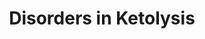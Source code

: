 ---
authors:
- SamDrabbe
description: Disorders of Ketolysis
last-edited: 2022-02-23
organisms:
- Homo sapiens
redirect_from:
- /index.php/Pathway:WP5195
- /instance/WP5195
schema-jsonld:
- '@context': https://schema.org/
  '@id': https://wikipathways.github.io/pathways/WP5195.html
  '@type': Dataset
  creator:
    '@type': Organization
    name: WikiPathways
  description: Disorders of Ketolysis
  keywords:
  - Acetyl-CoA acetyltransferase (CT)
  - acetoacetate
  - HMCS1
  - HMG-CoA
  - succinate
  - Acetyl-CoA acetyltransferase (MAT)
  - SCOT1
  - Acetoacetyl-CoA
  - HSCoA
  - 3-hydroxybutyric acid
  - succinyl-CoA
  - Acetyl-CoA
  - BDH1
  license: CC0
  name: Disorders in Ketolysis
seo: CreativeWork
title: Disorders in Ketolysis
wpid: WP5195
---